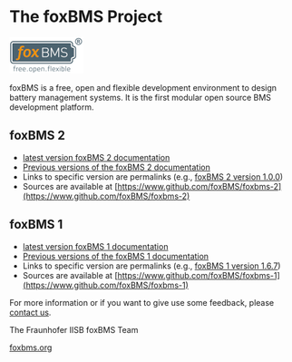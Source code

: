 # The foxBMS Project

![foxBMS](./foxbms.png)

foxBMS is a free, open and flexible development environment to design battery
management systems. It is the first modular open source BMS development
platform.

## foxBMS 2

- [latest version foxBMS 2 documentation](https://iisb-foxbms.iisb.fraunhofer.de/foxbms/gen2/docs/html/latest/)
- [Previous versions of the foxBMS 2 documentation](https://iisb-foxbms.iisb.fraunhofer.de/foxbms/gen2/docs/html/)
- Links to specific version are permalinks (e.g.,
  [foxBMS 2 version 1.0.0](https://iisb-foxbms.iisb.fraunhofer.de/foxbms/gen2/docs/html/v1.0.0/))
- Sources are available at
  [https://www.github.com/foxBMS/foxbms-2](https://www.github.com/foxBMS/foxbms-2)

## foxBMS 1

- [latest version foxBMS 1 documentation](https://iisb-foxbms.iisb.fraunhofer.de/foxbms/gen1/docs/html/latest/)
- [Previous versions of the foxBMS 1 documentation](https://iisb-foxbms.iisb.fraunhofer.de/foxbms/gen1/docs/html/)
- Links to specific version are permalinks (e.g.,
  [foxBMS 1 version 1.6.7](https://iisb-foxbms.iisb.fraunhofer.de/foxbms/gen1/docs/html/v1.6.7/))
- Sources are available at
  [https://www.github.com/foxBMS/foxbms-1](https://www.github.com/foxBMS/foxbms-1)

For more information or if you want to give use some feedback, please [contact us](https://foxbms.org/support/#heading_contact_us).

The Fraunhofer IISB foxBMS Team

[foxbms.org](https://foxbms.org/)
